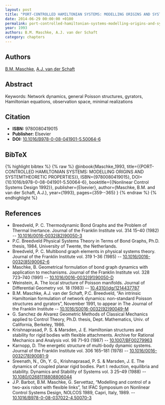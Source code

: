 ```yaml
---
layout: post
title: "PORT-CONTROLLED HAMILTONIAN SYSTEMS: MODELLING ORIGINS AND SYSTEMTHEORETIC PROPERTIES"
date: 2014-06-29 00:00:00 +0100
permalink: port-controlled-hamiltonian-systems-modelling-origins-and-systemtheoretic-properties-93
year: 1993
authors: B.M. Maschke, A.J. van der Schaft
category: chapters
---
```

 
## Authors
[B.M. Maschke](authors/bernhard_maschke), [A.J. van der Schaft](authors/arjan_van_der_schaft)
 
## Abstract
Keywords: Network dynamics, general Poisson structures, gyrators, Hamiltonian equations, observation space, minimal realizations
 
## Citation
- **ISBN:** 9780080419015
- **Publisher:** Elsevier
- **DOI:** [10.1016/B978-0-08-041901-5.50064-6](https://doi.org/10.1016/B978-0-08-041901-5.50064-6)
 
## BibTeX
{% highlight bibtex %}
{% raw %}
@inbook{Maschke_1993,
  title={{PORT-CONTROLLED HAMILTONIAN SYSTEMS: MODELLING ORIGINS AND SYSTEMTHEORETIC PROPERTIES}},
  ISBN={9780080419015},
  DOI={10.1016/b978-0-08-041901-5.50064-6},
  booktitle={{Nonlinear Control Systems Design 1992}},
  publisher={Elsevier},
  author={Maschke, B.M. and van der Schaft, A.J.},
  year={1993},
  pages={359--365}
}
{% endraw %}
{% endhighlight %}
 
## References
- Breedveld, P. C. Thermodynamic Bond Graphs and the Problem of Thermal Inertance. Journal of the Franklin Institute vol. 314 15–40 (1982) -- [10.1016/0016-0032(82)90050-3](https://doi.org/10.1016/0016-0032(82)90050-3)
- P.C. Breedveld Physical Systems Theory in Terms of Bond Graphs, Ph.D. thesis, 1984, University of Twente, the Netherlands.
- Breedveld, P. C. Multibond graph elements in physical systems theory. Journal of the Franklin Institute vol. 319 1–36 (1985) -- [10.1016/0016-0032(85)90062-6](https://doi.org/10.1016/0016-0032(85)90062-6)
- Maschke, B. Geometrical formulation of bond graph dynamics with application to mechanisms. Journal of the Franklin Institute vol. 328 723–740 (1991) -- [10.1016/0016-0032(91)90050-D](https://doi.org/10.1016/0016-0032(91)90050-D)
- Weinstein, A. The local structure of Poisson manifolds. Journal of Differential Geometry vol. 18 (1983) -- [10.4310/jdg/1214437787](https://doi.org/10.4310/jdg/1214437787)
- B.M. Maschke, A.J. van der Schaft, P.C. Breedveld, “An intrinsic Hamiltonian formulation of network dynamics: non-standard Poisson structures and gyrators”, November 1991, to appear in The Journal of the Franklin Institute -- [10.1016/S0016-0032(92)90049-M](https://doi.org/10.1016/S0016-0032(92)90049-M)
- G. Sanchez de Alvarez Geometric Methods of Classical Mechanics applied to Control Theory, Ph.D. thesis, Dept. Mathematics, Univ. of California, Berkeley, 1986.
- Krishnaprasad, P. S. & Marsden, J. E. Hamiltonian structures and stability for rigid bodies with flexible attachments. Archive for Rational Mechanics and Analysis vol. 98 71–93 (1987) -- [10.1007/BF00279963](https://doi.org/10.1007/BF00279963)
- Karnopp, D. The energetic structure of multi-body dynamic systems. Journal of the Franklin Institute vol. 306 165–181 (1978) -- [10.1016/0016-0032(78)90081-9](https://doi.org/10.1016/0016-0032(78)90081-9)
- Sreenath, N., Oh, Y. G., Krishnaprasad, P. S. & Marsden, J. E. The dynamics of coupled planar rigid bodies. Part I: reduction, equilibria and stability. Dynamics and Stability of Systems vol. 3 25–49 (1988) -- [10.1080/02681118808806044](https://doi.org/10.1080/02681118808806044)
- J.P. Barbot, B.M. Maschke, G. Servettaz, “Modelling and control of a two-axis robot with flexible links”, 1st IFAC Symposium on Nonlinear Control Systems Design, NOLCOS 1989, Capri, Italy, 1989. -- [10.1016/B978-0-08-037022-4.50070-3](https://doi.org/10.1016/B978-0-08-037022-4.50070-3)

